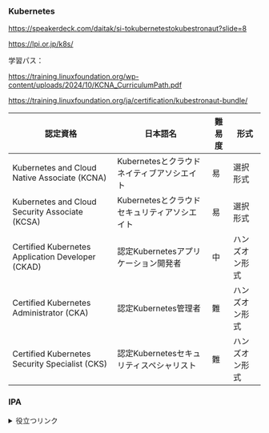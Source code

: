 

### Kubernetes

https://speakerdeck.com/daitak/si-tokubernetestokubestronaut?slide=8

https://lpi.or.jp/k8s/

学習パス：

https://training.linuxfoundation.org/wp-content/uploads/2024/10/KCNA_CurriculumPath.pdf

https://training.linuxfoundation.org/ja/certification/kubestronaut-bundle/

| 認定資格                                          | 日本語名                                     | 難易度 | 形式           |
| ------------------------------------------------- | -------------------------------------------- | ------ | -------------- |
| Kubernetes and Cloud Native Associate (KCNA)      | Kubernetesとクラウドネイティブアソシエイト   | 易     | 選択形式       |
| Kubernetes and Cloud Security Associate (KCSA)    | Kubernetesとクラウドセキュリティアソシエイト | 易     | 選択形式       |
| Certified Kubernetes Application Developer (CKAD) | 認定Kubernetesアプリケーション開発者         | 中     | ハンズオン形式 |
| Certified Kubernetes Administrator (CKA)          | 認定Kubernetes管理者                         | 難     | ハンズオン形式 |
| Certified Kubernetes Security Specialist (CKS)    | 認定Kubernetesセキュリティスペシャリスト     | 難     | ハンズオン形式 |

### IPA

<details>
<summary>役立つリンク</summary>

##### 開発者向け便利ツール・リソース集

###### 開発支援ツール

- [DevToys](https://devtoys.app/) - 開発者向けの便利なツールやリソースを提供

###### データベース

- [DB Fiddle](https://www.db-fiddle.com/) - オンラインでSQLデータベースのクエリやスキーマをテスト

###### ネットワーク

- [Packet Tracer](https://www.netacad.com/portal/node/488) - パケットトレーサー（アカウント登録必要）

###### ハードウェア・電子工学

- [論理回路シミュレータ](https://lecture.ecc.u-tokyo.ac.jp/johzu/joho/Data/NewLogicSimulator/blank.html)
- [進数変換ツール](https://note.cman.jp/convert/bit/)

###### セキュリティ

- [EasyBuggy](https://github.com/k-tamura/easybuggy/blob/master/README.jp.md) - バグや脆弱性の動作を理解するためにつくられたバグだらけのWebアプリケーション

###### プロジェクト管理

- [Promapedia（プロマペディア）](https://ssaits.jp/promapedia/) - プロジェクト・マネジメントのための辞典

###### 勉強リソース

- [応用情報技術者試験.com](https://www.ap-siken.com/index_te.html#1_2) - 応用情報過去問 分野別午前
- [目指せ！応用情報技術者](https://masassiah.web.fc2.com/contents/20ap/note03.html) - 応用情報の用語解説ページ
</details>
